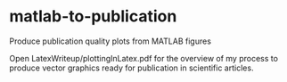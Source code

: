 # matlab-to-publication
Produce publication quality plots from MATLAB figures

Open LatexWriteup/plottingInLatex.pdf for the overview of my process to produce vector graphics ready for publication in scientific articles.